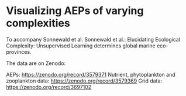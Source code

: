 # Visualizing AEPs of varying complexities
To accompany Sonnewald et al. Sonnewald et al.: Elucidating Ecological Complexity: Unsupervised Learning determines global marine eco-provinces.

The data are on Zenodo:

AEPs: https://zenodo.org/record/3579371
Nutrient, phytoplankton and zooplankton data: https://zenodo.org/record/3579369
Grid data: https://zenodo.org/record/3697102
